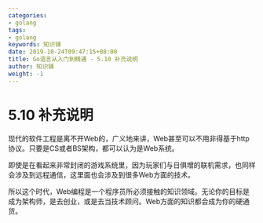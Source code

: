 ```yaml
---
categories:
- golang
tags:
- golang  
keywords: 知识铺
date: 2019-10-24T09:47:15+08:00
title: Go语言从入门到精通 - 5.10 补充说明
author: 知识铺
weight: -1
---
```


# 5.10 补充说明

现代的软件工程是离不开Web的，广义地来讲，Web甚至可以不用非得基于http协议。只要是CS或者BS架构，都可以认为是Web系统。

即使是在看起来非常封闭的游戏系统里，因为玩家们与日俱增的联机需求，也同样会涉及到远程通信，这里面也会涉及到很多Web方面的技术。

所以这个时代，Web编程是一个程序员所必须接触的知识领域。无论你的目标是成为架构师，是去创业，或是去当技术顾问。Web方面的知识都会成为你的硬通货。
